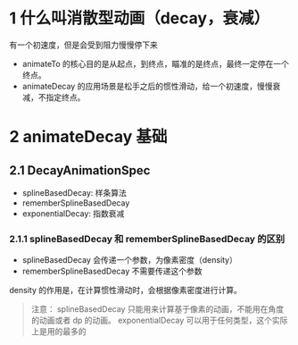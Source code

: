 # 1 什么叫消散型动画（decay，衰减）

有一个初速度，但是会受到阻力慢慢停下来

- animateTo 的核心目的是从起点，到终点，瞄准的是终点，最终一定停在一个终点。
- animateDecay 的应用场景是松手之后的惯性滑动，给一个初速度，慢慢衰减，不指定终点。

# 2 animateDecay 基础

## 2.1 DecayAnimationSpec

- splineBasedDecay: 样条算法
- rememberSplineBasedDecay
- exponentialDecay: 指数衰减

### 2.1.1 splineBasedDecay 和 rememberSplineBasedDecay 的区别

- splineBasedDecay 会传递一个参数，为像素密度（density）
- rememberSplineBasedDecay 不需要传递这个参数

density 的作用是，在计算惯性滑动时，会根据像素密度进行计算。

> 注意：
> splineBasedDecay 只能用来计算基于像素的动画，不能用在角度的动画或者 dp 的动画。
> exponentialDecay 可以用于任何类型，这个实际上是用的最多的


